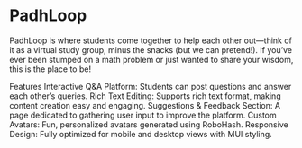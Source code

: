 # PadhLoop
PadhLoop is where students come together to help each other out—think of it as a virtual study group, minus the snacks (but we can pretend!). If you’ve ever been stumped on a math problem or just wanted to share your wisdom, this is the place to be!

Features 
Interactive Q&A Platform: Students can post questions and answer each other’s queries.
Rich Text Editing: Supports rich text format, making content creation easy and engaging.
Suggestions & Feedback Section: A page dedicated to gathering user input to improve the platform.
Custom Avatars: Fun, personalized avatars generated using RoboHash.
Responsive Design: Fully optimized for mobile and desktop views with MUI styling.

